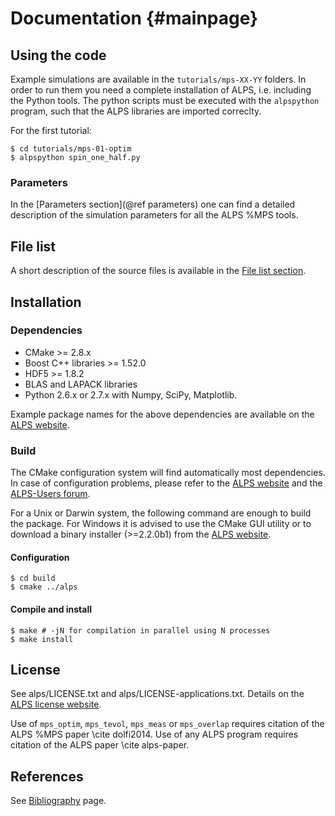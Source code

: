 # Documentation      {#mainpage}

## Using the code
Example simulations are available in the `tutorials/mps-XX-YY` folders. In order to run them you need a complete installation of ALPS, i.e. including the Python tools. The python scripts must be executed with the `alpspython` program, such that the ALPS libraries are imported correclty.

For the first tutorial:

    $ cd tutorials/mps-01-optim
    $ alpspython spin_one_half.py

### Parameters
In the [Parameters section](@ref parameters) one can find a detailed description of the simulation parameters for all the ALPS %MPS tools.


## File list
A short description of the source files is available in the [File list section](files.html).

## Installation


### Dependencies

 * CMake >= 2.8.x
 * Boost C++ libraries >= 1.52.0
 * HDF5 >= 1.8.2
 * BLAS and LAPACK libraries
 * Python 2.6.x or 2.7.x with Numpy, SciPy, Matplotlib.

Example package names for the above dependencies are available on the [ALPS website][alps-web].


### Build

The CMake configuration system will find automatically most 
dependencies. In case of configuration problems, please refer to the 
[ALPS website][alps-web] and the [ALPS-Users forum][alps-mail].

For a Unix or Darwin system, the following command are enough to build 
the package. For Windows it is advised to use the CMake GUI utility or 
to download a binary installer (>=2.2.0b1) from the [ALPS website][alps-web].

#### Configuration

    $ cd build
    $ cmake ../alps

#### Compile and install

    $ make # -jN for compilation in parallel using N processes
    $ make install


## License
See alps/LICENSE.txt and alps/LICENSE-applications.txt. Details on the [ALPS license website](https://alps.comp-phys.org/mediawiki/index.php/Licensing).

Use of `mps_optim`, `mps_tevol`, `mps_meas` or `mps_overlap` requires 
citation of the ALPS %MPS paper \cite dolfi2014. Use of any ALPS program requires 
citation of the ALPS paper \cite alps-paper.

## References
See [Bibliography](citelist.html)  page.


[alps-web]: http://alps.comp-phys.org
[alps-mail]: comp-phys-alps-users@lists.comp-phys.org
